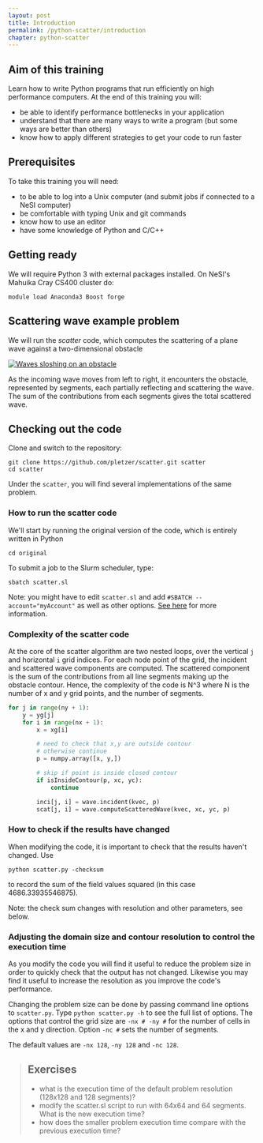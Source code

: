 ```yaml
---
layout: post
title: Introduction
permalink: /python-scatter/introduction
chapter: python-scatter
---
```


## Aim of this training

Learn how to write Python programs that run efficiently on high performance computers. At the end of this training you will:

 * be able to identify performance bottlenecks in your application
 * understand that there are many ways to write a program (but some ways are better than others)
 * know how to apply different strategies to get your code to run faster

## Prerequisites

To take this training you will need:

 * to be able to log into a Unix computer (and submit jobs if connected to a NeSI computer)
 * be comfortable with typing Unix and git commands
 * know how to use an editor
 * have some knowledge of Python and C/C++

## Getting ready


We will require Python 3 with external packages installed. On NeSI's Mahuika Cray CS400 cluster do:

```
module load Anaconda3 Boost forge
```

## Scattering wave example problem

We will run the *scatter* code, which computes the scattering of a plane wave against a two-dimensional obstacle

[![Waves sloshing on an obstacle](images/waves.png)](images/wave.png)

As the incoming wave moves from left to right, it encounters the obstacle,  
represented by segments, each partially reflecting and scattering the wave. 
The sum of the contributions from each segments gives the total scattered wave. 

## Checking out the code

Clone and switch to the repository:

```
git clone https://github.com/pletzer/scatter.git scatter
cd scatter
```

Under the `scatter`, you will find several implementations of the same problem. 

### How to run the scatter code

We'll start by running the original version of the code, which is entirely written in Python

```
cd original
```

To submit a job to the Slurm scheduler, type:
```
sbatch scatter.sl
```

Note: you might have to edit `scatter.sl` and add `#SBATCH --account="myAccount"` as well as other options. [See here](https://support.nesi.org.nz/hc/en-gb/articles/360000359576-Slurm-Usage-A-Primer) for more information.


### Complexity of the scatter code

At the core of the scatter algorithm are two nested loops, over the vertical `j` and horizontal `i` grid indices. For each node point of the grid, the incident and scattered wave components are computed. The scattered component is the sum of the contributions from all line segments making up the obstacle contour. Hence, the complexity of the code is N^3 where N is the number of x and y grid points, and the number of segments.

```python
for j in range(ny + 1):
    y = yg[j]
    for i in range(nx + 1):
        x = xg[i]

        # need to check that x,y are outside contour
        # otherwise continue
        p = numpy.array([x, y,])

        # skip if point is inside closed contour
        if isInsideContour(p, xc, yc):
            continue

        inci[j, i] = wave.incident(kvec, p)
        scat[j, i] = wave.computeScatteredWave(kvec, xc, yc, p)
```


### How to check if the results have changed

When modifying the code, it is important to check that the results haven't changed. Use
```
python scatter.py -checksum
```
to record the sum of the field values squared (in this case 4686.33935546875).

Note: the check sum changes with resolution and other parameters, see below. 


### Adjusting the domain size and contour resolution to control the execution time

As you modify the code you will find it useful to reduce the problem size in order to quickly check that the output has not changed. Likewise you may find it useful to increase the resolution as you improve the code's performance. 

Changing the problem size can be done by passing command line options to `scatter.py`. Type `python scatter.py -h` to see the full list of options. The options that control the grid size are `-nx # -ny #` for the number of cells in the x and y direction. Option `-nc #` sets the number of segments. 

The default values are `-nx 128`, `-ny 128` and `-nc 128`.

> ## Exercises
> * what is the execution time of the default problem resolution (128x128 and 128 segments)?
> * modify the scatter.sl script to run with 64x64 and 64 segments. What is the new execution time?
> * how does the smaller problem execution time compare with the previous execution time?

